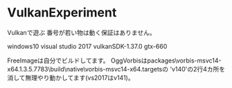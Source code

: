 # VulkanExperiment
Vulkanで遊ぶ
番号が若い物は動く保証はありません。

windows10
visual studio 2017
vulkanSDK-1.37.0
gtx-660


FreeImageは自分でビルドしてます。
OggVorbisはpackages\vorbis-msvc14-x64.1.3.5.7783\build\native\vorbis-msvc14-x64.targetsの
'v140'の2行4カ所を消して無理やり動かしてます(vs2017はv141)。
